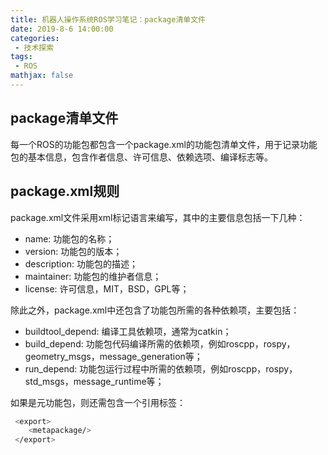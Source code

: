 ```yaml
---
title: 机器人操作系统ROS学习笔记：package清单文件
date: 2019-8-6 14:00:00
categories:
 - 技术探索
tags: 
 - ROS
mathjax: false
---
```


## package清单文件

每一个ROS的功能包都包含一个package.xml的功能包清单文件，用于记录功能包的基本信息，包含作者信息、许可信息、依赖选项、编译标志等。

## package.xml规则

package.xml文件采用xml标记语言来编写，其中的主要信息包括一下几种：

- name: 功能包的名称；
- version: 功能包的版本；
- description: 功能包的描述；
- maintainer: 功能包的维护者信息；
- license: 许可信息，MIT，BSD，GPL等；

除此之外，package.xml中还包含了功能包所需的各种依赖项，主要包括：

- buildtool_depend: 编译工具依赖项，通常为catkin；
- build_depend: 功能包代码编译所需的依赖项，例如roscpp，rospy，geometry_msgs，message_generation等；
- run_depend: 功能包运行过程中所需的依赖项，例如roscpp，rospy，std_msgs，message_runtime等；

如果是元功能包，则还需包含一个引用标签：

```bash
 <export>
    <metapackage/>
 </export>
```
